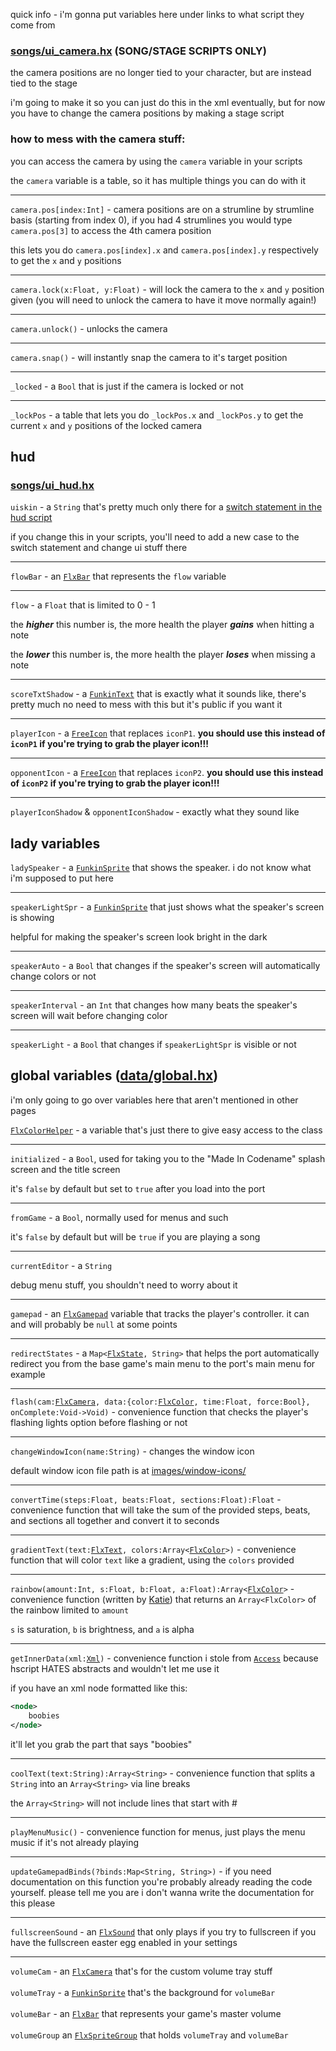 quick info - i'm gonna put variables here under links to what script they come from

### [songs/ui_camera.hx](../../songs/ui_camera.hx) (SONG/STAGE SCRIPTS ONLY)

the camera positions are no longer tied to your character, but are instead tied to the stage

i'm going to make it so you can just do this in the xml eventually, but for now you have to change the camera positions by making a stage script

### how to mess with the camera stuff:
you can access the camera by using the `camera` variable in your scripts

the `camera` variable is a table, so it has multiple things you can do with it

---
`camera.pos[index:Int]` - camera positions are on a strumline by strumline basis (starting from index 0), if you had 4 strumlines you would type `camera.pos[3]` to access the 4th camera position

this lets you do `camera.pos[index].x` and `camera.pos[index].y` respectively to get the `x` and `y` positions

---
`camera.lock(x:Float, y:Float)` - will lock the camera to the `x` and `y` position given (you will need to unlock the camera to have it move normally again!)

---
`camera.unlock()` - unlocks the camera

---
`camera.snap()` - will instantly snap the camera to it's target position

---
`_locked` - a `Bool` that is just if the camera is locked or not

----
`_lockPos` - a table that lets you do `_lockPos.x` and `_lockPos.y` to get the current `x` and `y` positions of the locked camera

## hud
### [songs/ui_hud.hx](../../songs/ui_hud.hx)
`uiskin` - a `String` that's pretty much only there for a [switch statement in the hud script](https://github.com/TIPSnASK/fnf-free-download/blob/26e9a8eaef432c5febc7302ba0ead928452d23c4/songs/ui_hud.hx#L147)

if you change this in your scripts, you'll need to add a new case to the switch statement and change ui stuff there

---
`flowBar` - an [`FlxBar`](https://api.haxeflixel.com/flixel/ui/FlxBar.html) that represents the `flow` variable

---
`flow` - a `Float` that is limited to 0 - 1

the ***higher*** this number is, the more health the player ***gains*** when hitting a note

the ***lower*** this number is, the more health the player ***loses*** when missing a note

---
`scoreTxtShadow` - a [`FunkinText`](https://fnf-cne-devs.github.io/docs/funkin/backend/FunkinText.html) that is exactly what it sounds like, there's pretty much no need to mess with this but it's public if you want it

---
`playerIcon` - a [`FreeIcon`](classes.md#karaokegamefreeicon) that replaces `iconP1`. **you should use this instead of `iconP1` if you're trying to grab the player icon!!!**

---
`opponentIcon` - a [`FreeIcon`](classes.md#karaokegamefreeicon) that replaces `iconP2`. **you should use this instead of `iconP2` if you're trying to grab the player icon!!!**

---
`playerIconShadow` & `opponentIconShadow` - exactly what they sound like

## lady variables
`ladySpeaker` - a [`FunkinSprite`](https://fnf-cne-devs.github.io/docs/funkin/backend/FunkinSprite.html) that shows the speaker. i do not know what i'm supposed to put here

---
`speakerLightSpr` - a [`FunkinSprite`](https://fnf-cne-devs.github.io/docs/funkin/backend/FunkinSprite.html) that just shows what the speaker's screen is showing

helpful for making the speaker's screen look bright in the dark

---
`speakerAuto` - a `Bool` that changes if the speaker's screen will automatically change colors or not

---
`speakerInterval` - an `Int` that changes how many beats the speaker's screen will wait before changing color

---
`speakerLight` - a `Bool` that changes if `speakerLightSpr` is visible or not

## global variables ([data/global.hx](../../data/global.hx))
i'm only going to go over variables here that aren't mentioned in other pages

[`FlxColorHelper`](classes.md#karaokebackendutilflxcolorhelper) - a variable that's just there to give easy access to the class

---
`initialized` - a `Bool`, used for taking you to the "Made In Codename" splash screen and the title screen

it's `false` by default but set to `true` after you load into the port

---
`fromGame` - a `Bool`, normally used for menus and such

it's `false` by default but will be `true` if you are playing a song

---
`currentEditor` - a `String`

debug menu stuff, you shouldn't need to worry about it

---
`gamepad` - an [`FlxGamepad`](https://api.haxeflixel.com/flixel/input/gamepad/FlxGamepad.html) variable that tracks the player's controller. it can and will probably be `null` at some points

---
`redirectStates` - a `Map<`[`FlxState`](https://api.haxeflixel.com/flixel/FlxState.html)`, String>` that helps the port automatically redirect you from the base game's main menu to the port's main menu for example

---
`flash(cam:`[`FlxCamera`](https://api.haxeflixel.com/flixel/FlxCamera.html)`, data:{color:`[`FlxColor`](https://api.haxeflixel.com/flixel/util/FlxColor.html)`, time:Float, force:Bool}, onComplete:Void->Void)` - convenience function that checks the player's flashing lights option before flashing or not

---
`changeWindowIcon(name:String)` - changes the window icon

default window icon file path is at [images/window-icons/](images/window-icons/)

---
`convertTime(steps:Float, beats:Float, sections:Float):Float` - convenience function that will take the sum of the provided steps, beats, and sections all together and convert it to seconds

---
`gradientText(text:`[`FlxText`](https://api.haxeflixel.com/flixel/text/FlxText.html)`, colors:Array<`[`FlxColor`](https://api.haxeflixel.com/flixel/util/FlxColor.html)`>)` - convenience function that will color `text` like a gradient, using the `colors` provided

---
`rainbow(amount:Int, s:Float, b:Float, a:Float):Array<`[`FlxColor`](https://api.haxeflixel.com/flixel/util/FlxColor.html)`>` - convenience function (written by [Katie](https://github.com/RafGamign)) that returns an `Array<FlxColor>` of the rainbow limited to `amount`

`s` is saturation, `b` is brightness, and `a` is alpha

---
`getInnerData(xml:`[`Xml`](https://api.haxeflixel.com/Xml.html)`)` - convenience function i stole from [`Access`](https://api.haxeflixel.com/haxe/xml/Access.html) because hscript HATES abstracts and wouldn't let me use it

if you have an xml node formatted like this:
```xml
<node>
	boobies
</node>
```
it'll let you grab the part that says "boobies"

---
`coolText(text:String):Array<String>` - convenience function that splits a `String` into an `Array<String>` via line breaks

the `Array<String>` will not include lines that start with #

---
`playMenuMusic()` - convenience function for menus, just plays the menu music if it's not already playing

---
`updateGamepadBinds(?binds:Map<String, String>)` - if you need documentation on this function you're probably already reading the code yourself. please tell me you are i don't wanna write the documentation for this please

---
`fullscreenSound` - an [`FlxSound`](https://api.haxeflixel.com/flixel/sound/FlxSound.html) that only plays if you try to fullscreen if you have the fullscreen easter egg enabled in your settings

---
`volumeCam` - an [`FlxCamera`](https://api.haxeflixel.com/flixel/FlxCamera.html) that's for the custom volume tray stuff
<br><br>
`volumeTray` - a [`FunkinSprite`](https://fnf-cne-devs.github.io/docs/funkin/backend/FunkinSprite.html) that's the background for `volumeBar`
<br><br>
`volumeBar` - an [`FlxBar`](https://api.haxeflixel.com/flixel/ui/FlxBar.html) that represents your game's master volume
<br><br>
`volumeGroup` an [`FlxSpriteGroup`](https://api.haxeflixel.com/flixel/group/FlxSpriteGroup.html) that holds `volumeTray` and `volumeBar`